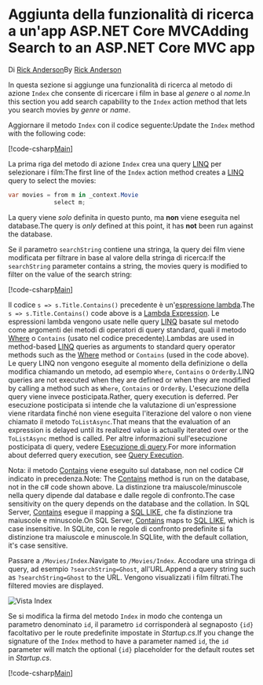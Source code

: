 # <a name="adding-search-to-an-aspnet-core-mvc-app"></a><span data-ttu-id="74cb6-101">Aggiunta della funzionalità di ricerca a un'app ASP.NET Core MVC</span><span class="sxs-lookup"><span data-stu-id="74cb6-101">Adding Search to an ASP.NET Core MVC app</span></span>

<span data-ttu-id="74cb6-102">Di [Rick Anderson](https://twitter.com/RickAndMSFT)</span><span class="sxs-lookup"><span data-stu-id="74cb6-102">By [Rick Anderson](https://twitter.com/RickAndMSFT)</span></span>

<span data-ttu-id="74cb6-103">In questa sezione si aggiunge una funzionalità di ricerca al metodo di azione `Index` che consente di ricercare i film in base al *genere* o al *nome*.</span><span class="sxs-lookup"><span data-stu-id="74cb6-103">In this section you add search capability to the `Index` action method that lets you search movies by *genre* or *name*.</span></span>

<span data-ttu-id="74cb6-104">Aggiornare il metodo `Index` con il codice seguente:</span><span class="sxs-lookup"><span data-stu-id="74cb6-104">Update the `Index` method with the following code:</span></span>
<!--
[!code-html[Main](../../tutorials/first-mvc-app/start-mvc/sample/MvcMovie/Views/Shared/_Layout.cshtml?highlight=7,31)]
-->

[!code-csharp[Main](../../tutorials/first-mvc-app/start-mvc/sample/MvcMovie/Controllers/MoviesController.cs?name=snippet_1stSearch)]

<span data-ttu-id="74cb6-105">La prima riga del metodo di azione `Index` crea una query [LINQ](https://docs.microsoft.com/dotnet/standard/using-linq) per selezionare i film:</span><span class="sxs-lookup"><span data-stu-id="74cb6-105">The first line of the `Index` action method creates a [LINQ](https://docs.microsoft.com/dotnet/standard/using-linq) query to select the movies:</span></span>

```csharp
var movies = from m in _context.Movie
             select m;
```

<span data-ttu-id="74cb6-106">La query viene *solo* definita in questo punto, ma **non** viene eseguita nel database.</span><span class="sxs-lookup"><span data-stu-id="74cb6-106">The query is *only* defined at this point, it has **not** been run against the database.</span></span>

<span data-ttu-id="74cb6-107">Se il parametro `searchString` contiene una stringa, la query dei film viene modificata per filtrare in base al valore della stringa di ricerca:</span><span class="sxs-lookup"><span data-stu-id="74cb6-107">If the `searchString` parameter contains a string, the movies query is modified to filter on the value of the search string:</span></span>

[!code-csharp[Main](../../tutorials/first-mvc-app/start-mvc/sample/MvcMovie/Controllers/MoviesController.cs?name=snippet_SearchNull2)]

<span data-ttu-id="74cb6-108">Il codice `s => s.Title.Contains()` precedente è un'[espressione lambda](https://docs.microsoft.com/dotnet/csharp/programming-guide/statements-expressions-operators/lambda-expressions).</span><span class="sxs-lookup"><span data-stu-id="74cb6-108">The `s => s.Title.Contains()` code above is a [Lambda Expression](https://docs.microsoft.com/dotnet/csharp/programming-guide/statements-expressions-operators/lambda-expressions).</span></span> <span data-ttu-id="74cb6-109">Le espressioni lambda vengono usate nelle query [LINQ](https://docs.microsoft.com/dotnet/standard/using-linq) basate sul metodo come argomenti dei metodi di operatori di query standard, quali il metodo [Where](https://docs.microsoft.com//dotnet/api/system.linq.enumerable.where) o `Contains` (usato nel codice precedente).</span><span class="sxs-lookup"><span data-stu-id="74cb6-109">Lambdas are used in method-based [LINQ](https://docs.microsoft.com/dotnet/standard/using-linq) queries as arguments to standard query operator methods such as the [Where](https://docs.microsoft.com//dotnet/api/system.linq.enumerable.where) method or `Contains` (used in the code above).</span></span> <span data-ttu-id="74cb6-110">Le query LINQ non vengono eseguite al momento della definizione o della modifica chiamando un metodo, ad esempio `Where`, `Contains` o `OrderBy`.</span><span class="sxs-lookup"><span data-stu-id="74cb6-110">LINQ queries are not executed when they are defined or when they are modified by calling a method such as `Where`, `Contains`  or `OrderBy`.</span></span> <span data-ttu-id="74cb6-111">L'esecuzione della query viene invece posticipata.</span><span class="sxs-lookup"><span data-stu-id="74cb6-111">Rather, query execution is deferred.</span></span>  <span data-ttu-id="74cb6-112">Per esecuzione posticipata si intende che la valutazione di un'espressione viene ritardata finché non viene eseguita l'iterazione del valore o non viene chiamato il metodo `ToListAsync`.</span><span class="sxs-lookup"><span data-stu-id="74cb6-112">That means that the evaluation of an expression is delayed until its realized value is actually iterated over or the `ToListAsync` method is called.</span></span> <span data-ttu-id="74cb6-113">Per altre informazioni sull'esecuzione posticipata di query, vedere [Esecuzione di query](https://docs.microsoft.com/dotnet/framework/data/adonet/ef/language-reference/query-execution).</span><span class="sxs-lookup"><span data-stu-id="74cb6-113">For more information about deferred query execution, see [Query Execution](https://docs.microsoft.com/dotnet/framework/data/adonet/ef/language-reference/query-execution).</span></span>

<span data-ttu-id="74cb6-114">Nota: il metodo [Contains](https://docs.microsoft.com//dotnet/api/system.data.objects.dataclasses.entitycollection-1.contains) viene eseguito sul database, non nel codice C# indicato in precedenza.</span><span class="sxs-lookup"><span data-stu-id="74cb6-114">Note: The [Contains](https://docs.microsoft.com//dotnet/api/system.data.objects.dataclasses.entitycollection-1.contains) method is run on the database, not in the c# code shown above.</span></span> <span data-ttu-id="74cb6-115">La distinzione tra maiuscole/minuscole nella query dipende dal database e dalle regole di confronto.</span><span class="sxs-lookup"><span data-stu-id="74cb6-115">The case sensitivity on the query depends on the database and the collation.</span></span> <span data-ttu-id="74cb6-116">In SQL Server, [Contains](https://docs.microsoft.com//dotnet/api/system.data.objects.dataclasses.entitycollection-1.contains) esegue il mapping a [SQL LIKE](https://docs.microsoft.com/sql/t-sql/language-elements/like-transact-sql), che fa distinzione tra maiuscole e minuscole.</span><span class="sxs-lookup"><span data-stu-id="74cb6-116">On SQL Server, [Contains](https://docs.microsoft.com//dotnet/api/system.data.objects.dataclasses.entitycollection-1.contains) maps to [SQL LIKE](https://docs.microsoft.com/sql/t-sql/language-elements/like-transact-sql), which is case insensitive.</span></span> <span data-ttu-id="74cb6-117">In SQLite, con le regole di confronto predefinite si fa distinzione tra maiuscole e minuscole.</span><span class="sxs-lookup"><span data-stu-id="74cb6-117">In SQLlite, with the default collation, it's case sensitive.</span></span>

<span data-ttu-id="74cb6-118">Passare a `/Movies/Index`.</span><span class="sxs-lookup"><span data-stu-id="74cb6-118">Navigate to `/Movies/Index`.</span></span> <span data-ttu-id="74cb6-119">Accodare una stringa di query, ad esempio `?searchString=Ghost`, all'URL.</span><span class="sxs-lookup"><span data-stu-id="74cb6-119">Append a query string such as `?searchString=Ghost` to the URL.</span></span> <span data-ttu-id="74cb6-120">Vengono visualizzati i film filtrati.</span><span class="sxs-lookup"><span data-stu-id="74cb6-120">The filtered movies are displayed.</span></span>

![Vista Index](../../tutorials/first-mvc-app/search/_static/ghost.png)

<span data-ttu-id="74cb6-122">Se si modifica la firma del metodo `Index` in modo che contenga un parametro denominato `id`, il parametro `id` corrisponderà al segnaposto `{id}` facoltativo per le route predefinite impostate in *Startup.cs*.</span><span class="sxs-lookup"><span data-stu-id="74cb6-122">If you change the signature of the `Index` method to have a parameter named `id`, the `id` parameter will match the optional `{id}` placeholder for the default routes set in *Startup.cs*.</span></span>

[!code-csharp[Main](../../tutorials/first-mvc-app/start-mvc/sample/MvcMovie/Startup.cs?highlight=5&name=snippet_1)]

